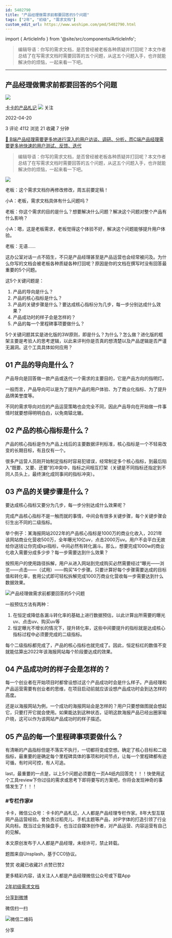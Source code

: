```yaml
---
id: 5402790
title: "产品经理做需求前都要回答的5个问题"
tags: ["2年", "初级", "需求文档"]
custom_edit_url: https://www.woshipm.com/pmd/5402790.html
---
```

import { ArticleInfo } from '@site/src/components/ArticleInfo';

<ArticleInfo
    author="卡卡的产品札记"
    authorLink="https://www.woshipm.com/u/826998"
    published="2022-04-20"
    views={4112}
    comments={3}
    collects={21}
/>

> 编辑导语：你写的需求文档，是否曾经被老板各种质疑并打回呢？本文作者总结了在写需求文档时需要回答的五个问题，从这五个问题入手，也许就能解决你的烦恼，一起来看一下吧。

---

## 产品经理做需求前都要回答的5个问题

[![](https://image.woshipm.com/wp-files/2020/09/vQSJp0x7VyouwsYEJnf7.jpg!/both/72x72)](https://www.woshipm.com/u/826998)

[卡卡的产品札记](https://www.woshipm.com/u/826998) ![](https://static.woshipm.com/tag/1121_1@2x.png) 关注

2022-04-20

3 评论 4112 浏览 21 收藏 7 分钟

[🔗 B端产品经理需要更多地进行深入的用户访谈、调研、分析，而C端产品经理需要更多地快速的用户测试、反馈、迭代](https://ke.qidianla.com/courses/bcpm)

> 编辑导语：你写的需求文档，是否曾经被老板各种质疑并打回呢？本文作者总结了在写需求文档时需要回答的五个问题，从这五个问题入手，也许就能解决你的烦恼，一起来看一下吧。

![](https://image.woshipm.com/wp-files/2022/04/Kzgda0Ne49EZ9ixVrk6z.jpg)

老板：这个需求文档你再修改修改，周五前要定稿！

小A：老板，需求文档具体有什么问题吗？

老板：你这个需求的目的是什么？想要解决什么问题？解决这个问题对整个产品有什么影响？

小A：嗯，这是老板需求，老板觉得这个体验不好，解决这个问题能够提升用户体验。

老板：无语……

这办公室对话一点不陌生，不只是产品经理甚至是产品运营也会经常被问及。为什么你写的文档会被老板各种质疑各种打回呢？原因是你的文档在撰写时没有回答最重要的5个问题。

这5个关键问题是：

1.  产品的导向是什么？
2.  产品的核心指标是什么？
3.  产品的关键步骤是什么？要达成核心指标分为几步，每一步分别达成什么效果？
4.  产品成功时的样子会是怎样的？
5.  产品的每一个里程碑事项要做什么？

5个关键问题其实是进化版的3W原则，即是什么？为什么？怎么做？进化版的框架主要是考验人的思考逻辑，以此来评判你是否真的想清楚以及产品逻辑是否严谨无漏洞。这个工具具体如何应用？

## 01 产品的导向是什么？

产品导向是回答做一款产品或迭代一个需求的主要目的，它是产品方向的指明灯。

一般而言，产品导向可以是为了提升产品的用户体验、为了商业化指标、为了提升品牌美誉度等。

不同的需求导向对应的产品运营策略也会完全不同，因此产品导向在开始做一件事情时就要想得明明白白，以免南辕北辙。

## 02 产品的核心指标是什么？

产品的核心指标是作为产品上线后的主要数据评判标准，核心指标是一个不轻易改变的长期目标，有且仅有一个。

很多产运营人员刚开始制定指标时容易犯错误，经常制定多个核心指标，到最后陷入“既要、又要、还要”的冲突中，指标之间相互打架（关键是不同指标还指定到不同人员头上，最终演化成同事间的指标冲突）。

## 03 产品的关键步骤是什么？

要达成核心指标又要分为几步，每一步分别达成什么效果呢？

完成产品核心指标不是一触而就的事情，中间会有很多关键步骤，每个关键步骤会衍生出不同的二级指标。

举个例子：某海报网站2022年的产品核心指标是1000万的商业化收入，2021年该网站商业化营收500万，全年曝光10亿uv，点击2000万uv。用户不会平白无故给你送钱让你完成kpi指标，中间必然有转化漏斗。那么，想要完成1000w的商业化收入需要分成多少步？每一步需要达到什么效果？

按照用户的使用路径拆解，用户从进入网站到完成购买必然需要经过“曝光——浏览——点击——（试用）——购买”4个步骤。只要计算好每个步骤需要达成的目标值和转化率，套用公式即可轻松拆解完成1000万商业化营收每一步需要达到什么数据效果。

![产品经理做需求前都要回答的5个问题](https://image.woshipm.com/wp-files/2022/04/ZnUk9p1ahTcCdyVZgA9Y.png)

一般预估方法有两种：

1.  在恒定或降低各漏斗转化率的基础上进行数据预估，以此计算出所需要的曝光uv、点击uv、购买uv等
2.  恒定曝光不增长的情况下，提升转化率，这些中间要提升的指标就是达成核心指标过程中必须要完成的二级指标。

每个二级指标都完成了，产品的核心指标也就完成了。因此，恒定标红的数值不变就能估算出2022年该海报网站每个阶段要达成的效果。

## 04 产品成功时的样子会是怎样的？

每一个创业者在开始项目时都曾设想过这个产品成功时会是什么样子。产品经理和产品运营需要有创业者的思维，在项目启动前就应该设想产品成功时会到达怎样的高度。

还是以海报网站为例，一个成功的海报网站会是怎样的？用户只要想做图就会想起它，只要打开它就会使用。如果能达到这种状态，证明这款海报产品已经出圈家喻户晓，这可以作为该网站产品成功时的样子描述。

## 05 产品的每一个里程碑事项要做什么？

有清晰的产品指标但是不落实不执行，一切都将变成空想。确定了核心目标和二级指标，最重要的是确定每个里程碑具体的事项和时间节点，让每一个里程碑都有迹可循，有时间可控，有人可追。

last，最重要的一点是，以上5个问题必须要在一页A4纸内回答完！！！快使用这个工具review下你过往的需求或思考下即将要写的方案吧，你将会发现神奇的事情发生了！！！

### #专栏作家#

卡卡，微信公众号：卡卡的产品札记，人人都是产品经理专栏作家。8年大型互联网产品运营经验。曾负责过稻壳儿、手机主题等产品，对IP字体的打造引领了行业风向标。既当过业务操盘手，也当过自媒体创作者，对产品运营、内容运营有自己的见解。

本文原创发布于人人都是产品经理，未经许可，禁止转载。

题图来自Unsplash，基于CC0协议。

赞赏 收藏已收藏21 点赞已赞2

更多精彩内容，请关注人人都是产品经理微信公众号或下载App

[2年](https://www.woshipm.com/tag/2%e5%b9%b4)[初级](https://www.woshipm.com/tag/%e5%88%9d%e7%ba%a7)[需求文档](https://www.woshipm.com/tag/%e9%9c%80%e6%b1%82%e6%96%87%e6%a1%a3)

[分享到微博](https://service.weibo.com/share/share.php?appkey=2775287854&title=产品经理做需求前都要回答的5个问题&url=https://www.woshipm.com/pmd/5402790.html&pic=https://image.woshipm.com/wp-files/2022/04/Kzgda0Ne49EZ9ixVrk6z.jpg)

微信扫一扫

![微信二维码](https://api.pwmqr.com/qrcode/create/?url=https://www.woshipm.com/pmd/5402790.html)

分享